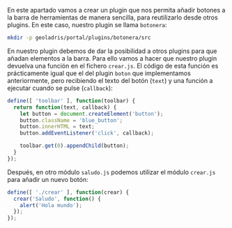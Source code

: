 En este apartado vamos a crear un plugin que nos permita añadir botones a la barra de herramientas de manera sencilla, para reutilizarlo desde otros plugins. En este caso, nuestro plugin se llama `botonera`:

```bash
mkdir -p geoladris/portal/plugins/botonera/src
```

En nuestro plugin debemos de dar la posibilidad a otros plugins para que añadan elementos a la barra. Para ello vamos a hacer que nuestro plugin devuelva una función en el fichero `crear.js`. El código de esta función es prácticamente igual que el del plugin `boton` que implementamos anteriormente, pero recibiendo el texto del botón (`text`) y una función a ejecutar cuando se pulse (`callback`):

```js
define([ 'toolbar' ], function(toolbar) {
  return function(text, callback) {
    let button = document.createElement('button');
    button.className = 'blue_button';
    button.innerHTML = text;
    button.addEventListener('click', callback);

    toolbar.get(0).appendChild(button);
  }
});
```

Después, en otro módulo `saludo.js` podemos utilizar el módulo `crear.js` para añadir un nuevo botón:

```js
define([ './crear' ], function(crear) {
  crear('Saludo', function() {
    alert('Hola mundo');
  });
});
```
